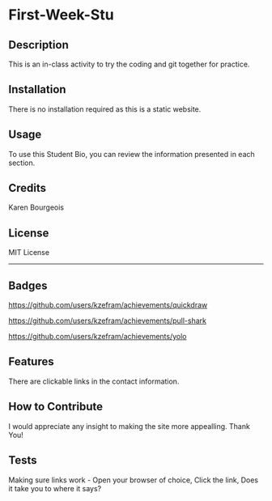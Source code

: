 # First-Week-Stu

## Description

This is an in-class activity to try the coding and git together for practice.

## Installation

There is no installation required as this is a static website.

## Usage

To use this Student Bio, you can review the information presented in each section.

## Credits

Karen Bourgeois

## License

MIT License

---

## Badges

https://github.com/users/kzefram/achievements/quickdraw

https://github.com/users/kzefram/achievements/pull-shark

https://github.com/users/kzefram/achievements/yolo

## Features

There are clickable links in the contact information.

## How to Contribute

I would appreciate any insight to making the site more appealling. Thank You!

## Tests

Making sure links work -
Open your browser of choice,
Click the link,
Does it take you to where it says?
